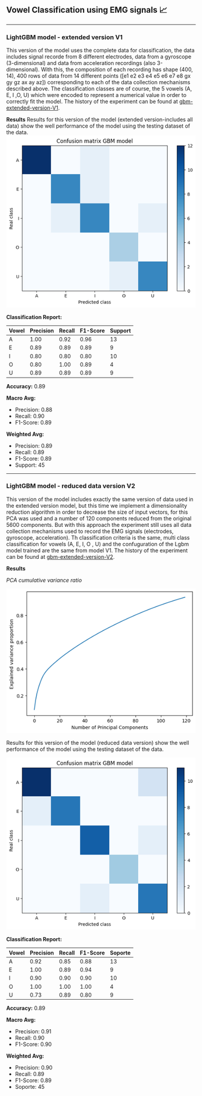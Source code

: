 ## Vowel Classification using EMG signals :chart_with_upwards_trend:

---

### LightGBM model - extended version V1
This version of the model uses the complete data for classification, the data includes signal recorde from 8 different electrodes, data from a gyroscope (3-dimensional) and data from acceleration recordings (also 3-dimensional). With this, the composition of each recording has shape (400, 14), 400 rows of data from 14 different points ([e1	e2	e3	e4	e5	e6	e7	e8	gx	gy	gz	ax	ay	az]) corresponding to each of the data collection mechanisms described above. The classification classes are of course, the 5 vowels (A, E, I ,O, U) which were encoded to represent a numerical value in order to correctly fit the model.
The history of the experiment can be found at [gbm-extended-version-V1](https://github.com/PedroAMtz/Vowel-classification-EMG/blob/main/GBM-for-Vowel-identification.ipynb).

**Results**
Results for this version of the model (extended version-includes all data) show the well performance of the model using the testing dataset of the data. 
![Alt text](confusion_mtx_V1.png)

**Classification Report:**

| Vowel  | Precision | Recall | F1-Score | Support |
|---|-----------|--------|----------|---------|
| A | 1.00      | 0.92   | 0.96     | 13      |
| E | 0.89      | 0.89   | 0.89     | 9       |
| I | 0.80      | 0.80   | 0.80     | 10      |
| O | 0.80      | 1.00   | 0.89     | 4       |
| U | 0.89      | 0.89   | 0.89     | 9       |

**Accuracy:** 0.89

**Macro Avg:**
  - Precision: 0.88
  - Recall: 0.90
  - F1-Score: 0.89

**Weighted Avg:**
  - Precision: 0.89
  - Recall: 0.89
  - F1-Score: 0.89
  - Support: 45

---

### LightGBM model - reduced data version V2

This version of the model includes exactly the same version of data used in the extended version model, but this time we implement a dimensionality reduction algorithm in order to decrease the size of input vectors, for this PCA was used and a number of 120 components reduced from the original 5600 components. But with this approach the experiment still uses all data collection mechanisms used to record the EMG signals (electrodes, gyroscope, acceleration). Th classification criteria is the same, multi class classification for vowels (A, E, I, O , U) and the confuguration of the Lgbm model trained are the same from model V1. The history of the experiment can be found at [gbm-extended-version-V2](https://github.com/PedroAMtz/Vowel-classification-EMG/blob/main/GBM-for-Vowel-identification-V2.ipynb).

**Results**

*PCA cumulative variance ratio*

![Alt text](cum_var_ratio.png)

Results for this version of the model (reduced data version) show the well performance of the model using the testing dataset of the data. 

![Alt text](confusion_mtx_V2.png)

**Classification Report:**

| Vowel | Precision | Recall | F1-Score | Soporte |
|-------|-----------|--------|----------|---------|
| A     | 0.92      | 0.85   | 0.88     | 13      |
| E     | 1.00      | 0.89   | 0.94     | 9       |
| I     | 0.90      | 0.90   | 0.90     | 10      |
| O     | 1.00      | 1.00   | 1.00     | 4       |
| U     | 0.73      | 0.89   | 0.80     | 9       |

**Accuracy:** 0.89

**Macro Avg:**
  - Precision: 0.91
  - Recall: 0.90
  - F1-Score: 0.90

**Weighted Avg:**
  - Precision: 0.90
  - Recall: 0.89
  - F1-Score: 0.89
  - Soporte: 45

